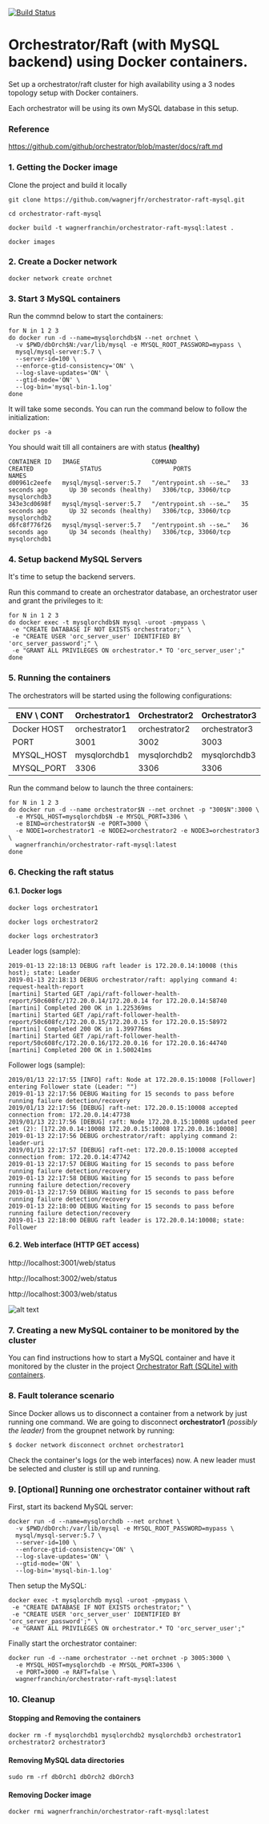 [![Build Status](https://travis-ci.com/wagnerjfr/orchestrator-raft-mysql.svg?branch=master)](https://travis-ci.com/wagnerjfr/orchestrator-raft-mysql)

# Orchestrator/Raft (with MySQL backend) using Docker containers.

Set up a orchestrator/raft cluster for high availability using a 3 nodes topology setup with Docker containers.

Each orchestrator will be using its own MySQL database in this setup.

### Reference
https://github.com/github/orchestrator/blob/master/docs/raft.md

### 1. Getting the Docker image

Clone the project and build it locally
```
git clone https://github.com/wagnerjfr/orchestrator-raft-mysql.git
```
```
cd orchestrator-raft-mysql
```
```
docker build -t wagnerfranchin/orchestrator-raft-mysql:latest .
```
```
docker images
```

### 2. Create a Docker network
```
docker network create orchnet
```

### 3. Start 3 MySQL containers
Run the commnd below to start the containers:
```
for N in 1 2 3
do docker run -d --name=mysqlorchdb$N --net orchnet \
  -v $PWD/dbOrch$N:/var/lib/mysql -e MYSQL_ROOT_PASSWORD=mypass \
  mysql/mysql-server:5.7 \
  --server-id=100 \
  --enforce-gtid-consistency='ON' \
  --log-slave-updates='ON' \
  --gtid-mode='ON' \
  --log-bin='mysql-bin-1.log'
done
```

It will take some seconds. You can run the command below to follow the initialization:
```
docker ps -a
```

You should wait till all containers are with status **(healthy)**
```console
CONTAINER ID   IMAGE                    COMMAND                  CREATED             STATUS                    PORTS                 NAMES
d00961c2eefe   mysql/mysql-server:5.7   "/entrypoint.sh --se…"   33 seconds ago      Up 30 seconds (healthy)   3306/tcp, 33060/tcp   mysqlorchdb3
343e3cd0698f   mysql/mysql-server:5.7   "/entrypoint.sh --se…"   35 seconds ago      Up 32 seconds (healthy)   3306/tcp, 33060/tcp   mysqlorchdb2
d6fc8f776f26   mysql/mysql-server:5.7   "/entrypoint.sh --se…"   36 seconds ago      Up 34 seconds (healthy)   3306/tcp, 33060/tcp   mysqlorchdb1
```

### 4. Setup backend MySQL Servers

It's time to setup the backend servers.

Run this command to create an orchestrator database, an orchestrator user and grant the privileges to it:
```
for N in 1 2 3
do docker exec -t mysqlorchdb$N mysql -uroot -pmypass \
 -e "CREATE DATABASE IF NOT EXISTS orchestrator;" \
 -e "CREATE USER 'orc_server_user' IDENTIFIED BY 'orc_server_password';" \
 -e "GRANT ALL PRIVILEGES ON orchestrator.* TO 'orc_server_user';"
done
```

### 5. Running the containers

The orchestrators will be started using the following configurations:

|  ENV \ CONT   | Orchestrator1 | Orchestrator2 | Orchestrator3 |
| ------------- | ------------- | ------------- | ------------- |
| Docker HOST   | orchestrator1 | orchestrator2 | orchestrator3 |
| PORT          | 3001          | 3002          | 3003          |
| MYSQL_HOST    | mysqlorchdb1  | mysqlorchdb2  | mysqlorchdb3  |
| MYSQL_PORT    | 3306          | 3306          | 3306          |


Run the command below to launch the three containers:
```
for N in 1 2 3
do docker run -d --name orchestrator$N --net orchnet -p "300$N":3000 \
  -e MYSQL_HOST=mysqlorchdb$N -e MYSQL_PORT=3306 \
  -e BIND=orchestrator$N -e PORT=3000 \
  -e NODE1=orchestrator1 -e NODE2=orchestrator2 -e NODE3=orchestrator3 \
  wagnerfranchin/orchestrator-raft-mysql:latest
done
```

### 6. Checking the raft status

#### 6.1. Docker logs
```
docker logs orchestrator1
```
```
docker logs orchestrator2
```
```
docker logs orchestrator3
```

Leader logs (sample):
```console
2019-01-13 22:18:13 DEBUG raft leader is 172.20.0.14:10008 (this host); state: Leader
2019-01-13 22:18:13 DEBUG orchestrator/raft: applying command 4: request-health-report
[martini] Started GET /api/raft-follower-health-report/50c608fc/172.20.0.14/172.20.0.14 for 172.20.0.14:58740
[martini] Completed 200 OK in 1.225369ms
[martini] Started GET /api/raft-follower-health-report/50c608fc/172.20.0.15/172.20.0.15 for 172.20.0.15:58972
[martini] Completed 200 OK in 1.399776ms
[martini] Started GET /api/raft-follower-health-report/50c608fc/172.20.0.16/172.20.0.16 for 172.20.0.16:44740
[martini] Completed 200 OK in 1.500241ms
```

Follower logs (sample):
```console
2019/01/13 22:17:55 [INFO] raft: Node at 172.20.0.15:10008 [Follower] entering Follower state (Leader: "")
2019-01-13 22:17:56 DEBUG Waiting for 15 seconds to pass before running failure detection/recovery
2019/01/13 22:17:56 [DEBUG] raft-net: 172.20.0.15:10008 accepted connection from: 172.20.0.14:47738
2019/01/13 22:17:56 [DEBUG] raft: Node 172.20.0.15:10008 updated peer set (2): [172.20.0.14:10008 172.20.0.15:10008 172.20.0.16:10008]
2019-01-13 22:17:56 DEBUG orchestrator/raft: applying command 2: leader-uri
2019/01/13 22:17:57 [DEBUG] raft-net: 172.20.0.15:10008 accepted connection from: 172.20.0.14:47742
2019-01-13 22:17:57 DEBUG Waiting for 15 seconds to pass before running failure detection/recovery
2019-01-13 22:17:58 DEBUG Waiting for 15 seconds to pass before running failure detection/recovery
2019-01-13 22:17:59 DEBUG Waiting for 15 seconds to pass before running failure detection/recovery
2019-01-13 22:18:00 DEBUG Waiting for 15 seconds to pass before running failure detection/recovery
2019-01-13 22:18:00 DEBUG raft leader is 172.20.0.14:10008; state: Follower
```

#### 6.2. Web interface (HTTP GET access)
http://localhost:3001/web/status

http://localhost:3002/web/status

http://localhost:3003/web/status

![alt text](https://github.com/wagnerjfr/orchestrator-raft-mysql/blob/master/figures/figure1.png)

### 7. Creating a new MySQL container to be monitored by the cluster

You can find instructions how to start a MySQL container and have it monitored by the cluster in the project [Orchestrator Raft (SQLite) with containers](https://github.com/wagnerjfr/orchestrator-raft-sqlite).

### 8. Fault tolerance scenario

Since Docker allows us to disconnect a container from a network by just running one command. We are going to disconnect **orchestrator1** *(possibly the leader)* from the groupnet network by running:
```
$ docker network disconnect orchnet orchestrator1
```
Check the container's logs (or the web interfaces) now. A new leader must be selected and cluster is still up and running.

### 9. [Optional] Running one orchestrator container without raft

First, start its backend MySQL server:
```
docker run -d --name=mysqlorchdb --net orchnet \
  -v $PWD/dbOrch:/var/lib/mysql -e MYSQL_ROOT_PASSWORD=mypass \
  mysql/mysql-server:5.7 \
  --server-id=100 \
  --enforce-gtid-consistency='ON' \
  --log-slave-updates='ON' \
  --gtid-mode='ON' \
  --log-bin='mysql-bin-1.log'
```

Then setup the MySQL:
```
docker exec -t mysqlorchdb mysql -uroot -pmypass \
 -e "CREATE DATABASE IF NOT EXISTS orchestrator;" \
 -e "CREATE USER 'orc_server_user' IDENTIFIED BY 'orc_server_password';" \
 -e "GRANT ALL PRIVILEGES ON orchestrator.* TO 'orc_server_user';"
```

Finally start the orchestrator container:
```
docker run -d --name orchestrator --net orchnet -p 3005:3000 \
  -e MYSQL_HOST=mysqlorchdb -e MYSQL_PORT=3306 \
  -e PORT=3000 -e RAFT=false \
  wagnerfranchin/orchestrator-raft-mysql:latest
```
### 10. Cleanup

#### Stopping and Removing the containers
```
docker rm -f mysqlorchdb1 mysqlorchdb2 mysqlorchdb3 orchestrator1 orchestrator2 orchestrator3
```

#### Removing MySQL data directories
```
sudo rm -rf dbOrch1 dbOrch2 dbOrch3
```

#### Removing Docker image
```
docker rmi wagnerfranchin/orchestrator-raft-mysql:latest

